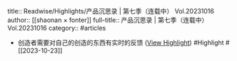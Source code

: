 title:: Readwise/Highlights/产品沉思录 | 第七季（连载中） Vol.20231016
author:: [[shaonan × fonter]]
full-title:: 产品沉思录 | 第七季（连载中） Vol.20231016
category:: #articles

- 创造者需要对自己的创造的东西有实时的反馈 ([View Highlight](https://read.readwise.io/read/01hdd6x9t6crhextc4yzkpb44m)) #Highlight #[[2023-10-23]]